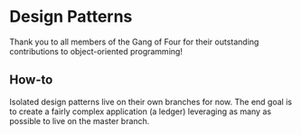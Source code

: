 # Design Patterns
Thank you to all members of the Gang of Four for their outstanding contributions to object-oriented programming!

## How-to
Isolated design patterns live on their own branches for now. The end goal is to create a fairly complex application (a ledger) leveraging as many as possible to live on the master branch.